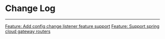 # Change Log
---

[Feature: Add config change listener feature support](https://github.com/Tencent/spring-cloud-tencent/pull/220)
[Feature: Support spring cloud gateway routers](https://github.com/Tencent/spring-cloud-tencent/pull/230)
